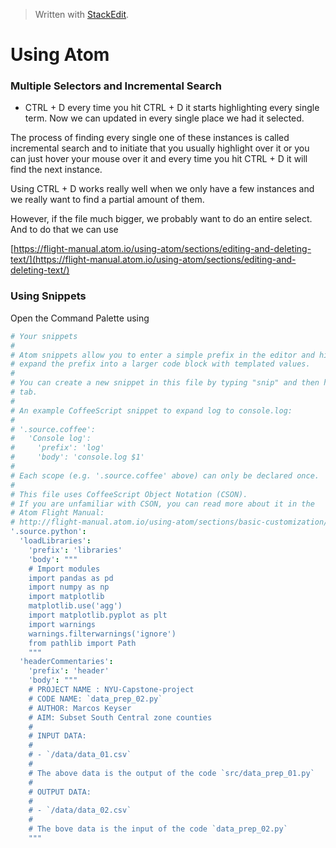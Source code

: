 


> Written with [StackEdit](https://stackedit.io/).

# Using Atom

### Multiple Selectors and Incremental Search

- CTRL + D every time you hit CTRL + D it starts highlighting every single term. Now we can updated in every single place we had it selected. 

The process of finding every single one of these instances is called incremental search and to initiate that you usually highlight over it or you can just hover your mouse over it and every time you hit CTRL + D it will find the next instance. 

Using CTRL + D works really well when we only have a few instances and we really want to find a partial amount of them. 

However, if the file much bigger, we probably want to do an entire select.  And to do that we can use 

[https://flight-manual.atom.io/using-atom/sections/editing-and-deleting-text/](https://flight-manual.atom.io/using-atom/sections/editing-and-deleting-text/)

### Using Snippets

Open the Command Palette using 

```cson
# Your snippets
#
# Atom snippets allow you to enter a simple prefix in the editor and hit tab to
# expand the prefix into a larger code block with templated values.
#
# You can create a new snippet in this file by typing "snip" and then hitting
# tab.
#
# An example CoffeeScript snippet to expand log to console.log:
#
# '.source.coffee':
#   'Console log':
#     'prefix': 'log'
#     'body': 'console.log $1'
#
# Each scope (e.g. '.source.coffee' above) can only be declared once.
#
# This file uses CoffeeScript Object Notation (CSON).
# If you are unfamiliar with CSON, you can read more about it in the
# Atom Flight Manual:
# http://flight-manual.atom.io/using-atom/sections/basic-customization/#_cson
'.source.python':
  'loadLibraries':
    'prefix': 'libraries'
    'body': """
    # Import modules
    import pandas as pd
    import numpy as np
    import matplotlib
    matplotlib.use('agg')
    import matplotlib.pyplot as plt
    import warnings
    warnings.filterwarnings('ignore')
    from pathlib import Path
    """
  'headerCommentaries':
    'prefix': 'header'
    'body': """
    # PROJECT NAME : NYU-Capstone-project
    # CODE NAME: `data_prep_02.py`
    # AUTHOR: Marcos Keyser
    # AIM: Subset South Central zone counties
    #
    # INPUT DATA:
    #
    # - `/data/data_01.csv`
    #
    # The above data is the output of the code `src/data_prep_01.py`
    #
    # OUTPUT DATA:
    #
    # - `/data/data_02.csv`
    #
    # The bove data is the input of the code `data_prep_02.py`
    """
```
<!--stackedit_data:
eyJoaXN0b3J5IjpbLTk3NjA1MTYyOCwxMjc0NjM0NDI0LDkzMD
E0OTU5MywtMTEwNTY1MTgyMl19
-->